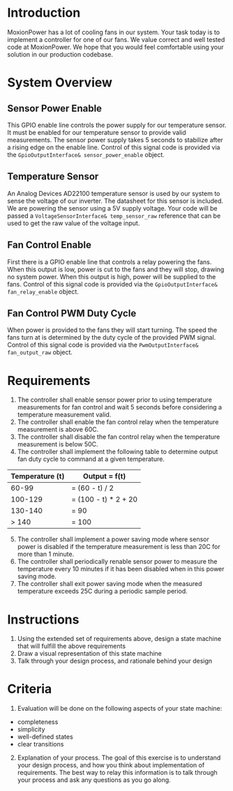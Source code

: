 # Introduction
MoxionPower has a lot of cooling fans in our system. Your task today is to implement a controller for one of our fans. We value correct and well tested code at MoxionPower. We hope that you would feel comfortable using your solution in our production codebase.

# System Overview
## Sensor Power Enable
This GPIO enable line controls the power supply for our temperature sensor. It must be enabled for our temperature sensor to provide valid measurements. The sensor power supply takes 5 seconds to stabilize after a rising edge on the enable line. Control of this signal code is provided via the `GpioOutputInterface& sensor_power_enable` object.

## Temperature Sensor
An Analog Devices AD22100 temperature sensor is used by our system to sense the voltage of our inverter. The datasheet for this sensor is included. We are powering the sensor using a 5V supply voltage. Your code will be passed a `VoltageSensorInterface& temp_sensor_raw` reference that can be used to get the raw value of the voltage input.

## Fan Control Enable
First there is a GPIO enable line that controls a relay powering the fans. When this output is low, power is cut to the fans and they will stop, drawing no system power. When this output is high, power will be supplied to the fans. Control of this signal code is provided via the `GpioOutputInterface& fan_relay_enable` object.

## Fan Control PWM Duty Cycle
When power is provided to the fans they will start turning. The speed the fans turn at is determined by the duty cycle of the provided PWM signal. Control of this signal code is provided via the `PwmOutputInterface& fan_output_raw` object.

# Requirements
1. The controller shall enable sensor power prior to using temperature measurements for fan control and wait 5 seconds before considering a temperature measurement valid.
2. The controller shall enable the fan control relay when the temperature measurement is above 60C.
3. The controller shall disable the fan control relay when the temperature measurement is below 50C.
4. The controller shall implement the following table to determine output fan duty cycle to command at a given temperature.

| Temperature (t) | Output = f(t)        |
|-----------------|----------------------|
| 60-99           | = (60 - t) / 2       |
| 100-129         | = (100 - t) * 2 + 20 |
| 130-140         | = 90                 |
| > 140           | = 100                |

5. The controller shall implement a power saving mode where sensor power is disabled if the temperature measurement is less than 20C for more than 1 minute.
6. The controller shall periodically renable sensor power to measure the temperature every 10 minutes if it has been disabled when in this power saving mode.
7. The controller shall exit power saving mode when the measured temperature exceeds 25C during a periodic sample period.

# Instructions

1. Using the extended set of requirements above, design a state machine that will fulfill the above requirements
2. Draw a visual representation of this state machine
3. Talk through your design process, and rationale behind your design

# Criteria

1. Evaluation will be done on the following aspects of your state machine:
- completeness
- simplicity
- well-defined states
- clear transitions

2. Explanation of your process. The goal of this exercise is to understand your design process, and how you think about implementation of requirements. The best way to relay this information is to talk through your process and ask any questions as you go along.


  